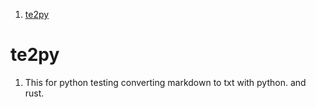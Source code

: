 1. [te2py](#te2py)

# te2py

1. This for python testing converting markdown to txt with python. and rust.
